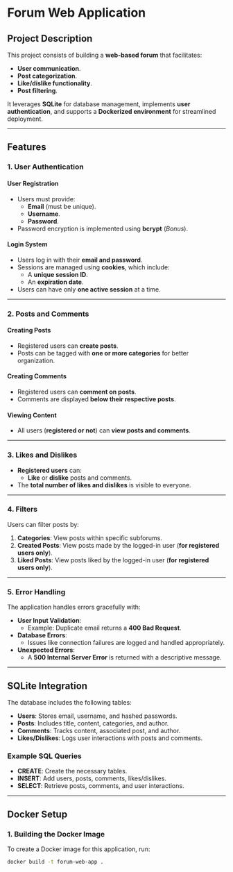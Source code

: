 # **Forum Web Application**

## **Project Description**
This project consists of building a **web-based forum** that facilitates:
- **User communication**.
- **Post categorization**.
- **Like/dislike functionality**.
- **Post filtering**.

It leverages **SQLite** for database management, implements **user authentication**, and supports a **Dockerized environment** for streamlined deployment.

---

## **Features**

### **1. User Authentication**

#### **User Registration**
- Users must provide:
  - **Email** (must be unique).
  - **Username**.
  - **Password**.
- Password encryption is implemented using **bcrypt** (*Bonus*).

#### **Login System**
- Users log in with their **email and password**.
- Sessions are managed using **cookies**, which include:
  - A **unique session ID**.
  - An **expiration date**.
- Users can have only **one active session** at a time.

---

### **2. Posts and Comments**

#### **Creating Posts**
- Registered users can **create posts**.
- Posts can be tagged with **one or more categories** for better organization.

#### **Creating Comments**
- Registered users can **comment on posts**.
- Comments are displayed **below their respective posts**.

#### **Viewing Content**
- All users (**registered or not**) can **view posts and comments**.

---

### **3. Likes and Dislikes**
- **Registered users** can:
  - **Like** or **dislike** posts and comments.
- The **total number of likes and dislikes** is visible to everyone.

---

### **4. Filters**
Users can filter posts by:
1. **Categories**: View posts within specific subforums.
2. **Created Posts**: View posts made by the logged-in user (**for registered users only**).
3. **Liked Posts**: View posts liked by the logged-in user (**for registered users only**).

---

### **5. Error Handling**
The application handles errors gracefully with:
- **User Input Validation**:
  - Example: Duplicate email returns a **400 Bad Request**.
- **Database Errors**:
  - Issues like connection failures are logged and handled appropriately.
- **Unexpected Errors**:
  - A **500 Internal Server Error** is returned with a descriptive message.

---

## **SQLite Integration**
The database includes the following tables:
- **Users**: Stores email, username, and hashed passwords.
- **Posts**: Includes title, content, categories, and author.
- **Comments**: Tracks content, associated post, and author.
- **Likes/Dislikes**: Logs user interactions with posts and comments.

### **Example SQL Queries**
- **CREATE**: Create the necessary tables.
- **INSERT**: Add users, posts, comments, likes/dislikes.
- **SELECT**: Retrieve posts, comments, and user interactions.

---

## **Docker Setup**

### **1. Building the Docker Image**
To create a Docker image for this application, run:
```bash
docker build -t forum-web-app .
